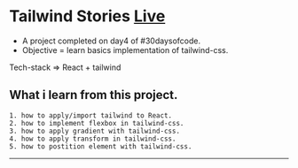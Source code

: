 # Tailwind Stories [Live](https://tailwind-stories.netlify.app/#)
- A project completed on day4 of #30daysofcode.
- Objective = learn basics implementation of tailwind-css.

Tech-stack => React + tailwind

## What i learn from this project.
    1. how to apply/import tailwind to React.
    2. how to implement flexbox in tailwind-css.
    3. how to apply gradient with tailwind-css.
    4. how to apply transform in tailwind-css.
    5. how to postition element with tailwind-css.

---


